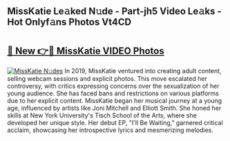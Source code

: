 ## MissKatie Le𝚊ked N𝚞de - Part-jh5 Video Le𝚊ks - Hot Onlyf𝚊ns Photos Vt4CD

# <h2><a href="http://ac25348.deff.icu/?id=MissKatie">🔗 New 👉🔴 MissKatie VIDEO Photos</a></h2>

[![MissKatie N𝚞des](https://i.imgur.com/rIISA9y.gif)](http://ac25348.deff.icu/?id=MissKatie)
In 2019, MissKatie ventured into creating adult content, selling webcam sessions and explicit photos. This move escalated her controversy, with critics expressing concerns over the sexualization of her young audience. She has faced bans and restrictions on various platforms due to her explicit content. MissKatie began her musical journey at a young age, influenced by artists like Joni Mitchell and Elliott Smith. She honed her skills at New York University's Tisch School of the Arts, where she developed her unique style. Her debut EP, "I'll Be Waiting," garnered critical acclaim, showcasing her introspective lyrics and mesmerizing melodies.
